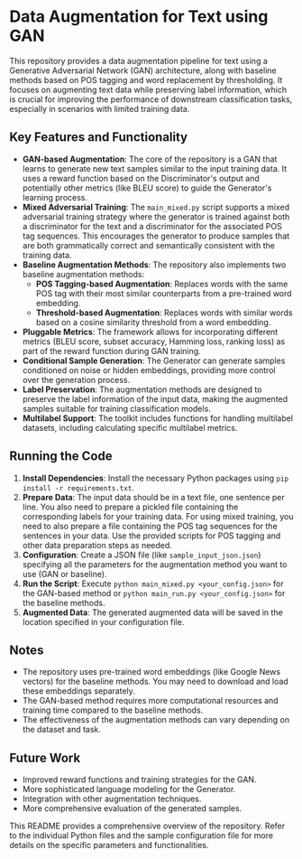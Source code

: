 # Data Augmentation for Text using GAN

This repository provides a data augmentation pipeline for text using a Generative Adversarial Network (GAN) architecture, along with baseline methods based on POS tagging and word replacement by thresholding. It focuses on augmenting text data while preserving label information, which is crucial for improving the performance of downstream classification tasks, especially in scenarios with limited training data.

## Key Features and Functionality

* **GAN-based Augmentation**:  The core of the repository is a GAN that learns to generate new text samples similar to the input training data.  It uses a reward function based on the Discriminator's output and potentially other metrics (like BLEU score) to guide the Generator's learning process.
* **Mixed Adversarial Training**:  The `main_mixed.py` script supports a mixed adversarial training strategy where the generator is trained against both a discriminator for the text and a discriminator for the associated POS tag sequences. This encourages the generator to produce samples that are both grammatically correct and semantically consistent with the training data.
* **Baseline Augmentation Methods**:  The repository also implements two baseline augmentation methods:
    * **POS Tagging-based Augmentation**: Replaces words with the same POS tag with their most similar counterparts from a pre-trained word embedding.
    * **Threshold-based Augmentation**: Replaces words with similar words based on a cosine similarity threshold from a word embedding.
* **Pluggable Metrics**: The framework allows for incorporating different metrics (BLEU score, subset accuracy, Hamming loss, ranking loss) as part of the reward function during GAN training.
* **Conditional Sample Generation**:  The Generator can generate samples conditioned on noise or hidden embeddings, providing more control over the generation process.
* **Label Preservation**: The augmentation methods are designed to preserve the label information of the input data, making the augmented samples suitable for training classification models.
* **Multilabel Support**: The toolkit includes functions for handling multilabel datasets, including calculating specific multilabel metrics.


## Running the Code


1. **Install Dependencies**:  Install the necessary Python packages using `pip install -r requirements.txt`.
2. **Prepare Data**:  The input data should be in a text file, one sentence per line.  You also need to prepare a pickled file containing the corresponding labels for your training data. For using mixed training, you need to also prepare a file containing the POS tag sequences for the sentences in your data. Use the provided scripts for POS tagging and other data preparation steps as needed.
3. **Configuration**: Create a JSON file (like `sample_input_json.json`) specifying all the parameters for the augmentation method you want to use (GAN or baseline).
4. **Run the Script**: Execute `python main_mixed.py <your_config.json>` for the GAN-based method or `python main_run.py <your_config.json>` for the baseline methods.
5. **Augmented Data**: The generated augmented data will be saved in the location specified in your configuration file.

## Notes

* The repository uses pre-trained word embeddings (like Google News vectors) for the baseline methods. You may need to download and load these embeddings separately.
* The GAN-based method requires more computational resources and training time compared to the baseline methods.
* The effectiveness of the augmentation methods can vary depending on the dataset and task.

## Future Work

* Improved reward functions and training strategies for the GAN.
* More sophisticated language modeling for the Generator.
* Integration with other augmentation techniques.
* More comprehensive evaluation of the generated samples.


This README provides a comprehensive overview of the repository.  Refer to the individual Python files and the sample configuration file for more details on the specific parameters and functionalities.
